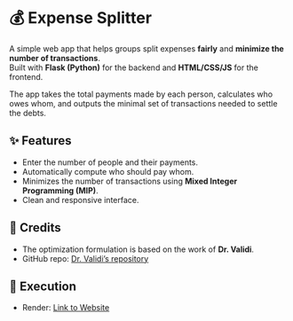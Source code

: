 # 💰 Expense Splitter

A simple web app that helps groups split expenses **fairly** and **minimize the number of transactions**.  
Built with **Flask (Python)** for the backend and **HTML/CSS/JS** for the frontend.  

The app takes the total payments made by each person, calculates who owes whom, and outputs the minimal set of transactions needed to settle the debts.

## ✨ Features
- Enter the number of people and their payments.
- Automatically compute who should pay whom.
- Minimizes the number of transactions using **Mixed Integer Programming (MIP)**.
- Clean and responsive interface.

## 🙏 Credits
- The optimization formulation is based on the work of **Dr. Validi**.  
- GitHub repo: [Dr. Validi’s repository](https://github.com/hamidrezavalidi/Expense-Splitting-Code)  

## 🚀 Execution

- Render: [Link to Website](https://split-expense-app-hvuz.onrender.com)